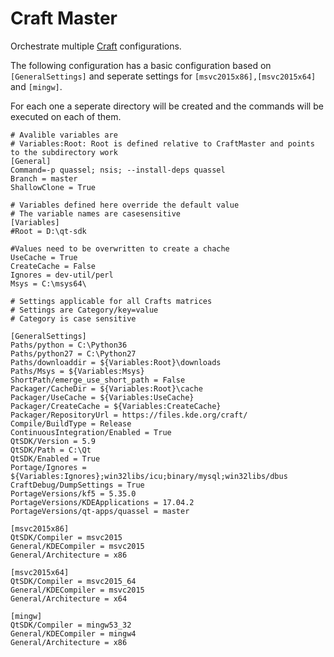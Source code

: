 Craft Master
============
Orchestrate multiple [Craft](https://cgit.kde.org/craft.git/) configurations.

The following configuration has a basic configuration based on ```[GeneralSettings]``` and seperate settings for ```[msvc2015x86],[msvc2015x64]``` and ```[mingw]```.

For each one a seperate directory will be created and the commands will be executed on each of them.


    # Avalible variables are
    # Variables:Root: Root is defined relative to CraftMaster and points to the subdirectory work
    [General]
    Command=-p quassel; nsis; --install-deps quassel
    Branch = master
    ShallowClone = True

    # Variables defined here override the default value
    # The variable names are casesensitive
    [Variables]
    #Root = D:\qt-sdk

    #Values need to be overwritten to create a chache
    UseCache = True
    CreateCache = False
    Ignores = dev-util/perl
    Msys = C:\msys64\

    # Settings applicable for all Crafts matrices
    # Settings are Category/key=value
    # Category is case sensitive

    [GeneralSettings]
    Paths/python = C:\Python36
    Paths/python27 = C:\Python27
    Paths/downloaddir = ${Variables:Root}\downloads
    Paths/Msys = ${Variables:Msys}
    ShortPath/emerge_use_short_path = False
    Packager/CacheDir = ${Variables:Root}\cache
    Packager/UseCache = ${Variables:UseCache}
    Packager/CreateCache = ${Variables:CreateCache}
    Packager/RepositoryUrl = https://files.kde.org/craft/
    Compile/BuildType = Release
    ContinuousIntegration/Enabled = True
    QtSDK/Version = 5.9
    QtSDK/Path = C:\Qt
    QtSDK/Enabled = True
    Portage/Ignores = ${Variables:Ignores};win32libs/icu;binary/mysql;win32libs/dbus
    CraftDebug/DumpSettings = True
    PortageVersions/kf5 = 5.35.0
    PortageVersions/KDEApplications = 17.04.2
    PortageVersions/qt-apps/quassel = master

    [msvc2015x86]
    QtSDK/Compiler = msvc2015
    General/KDECompiler = msvc2015
    General/Architecture = x86

    [msvc2015x64]
    QtSDK/Compiler = msvc2015_64
    General/KDECompiler = msvc2015
    General/Architecture = x64

    [mingw]
    QtSDK/Compiler = mingw53_32
    General/KDECompiler = mingw4
    General/Architecture = x86


